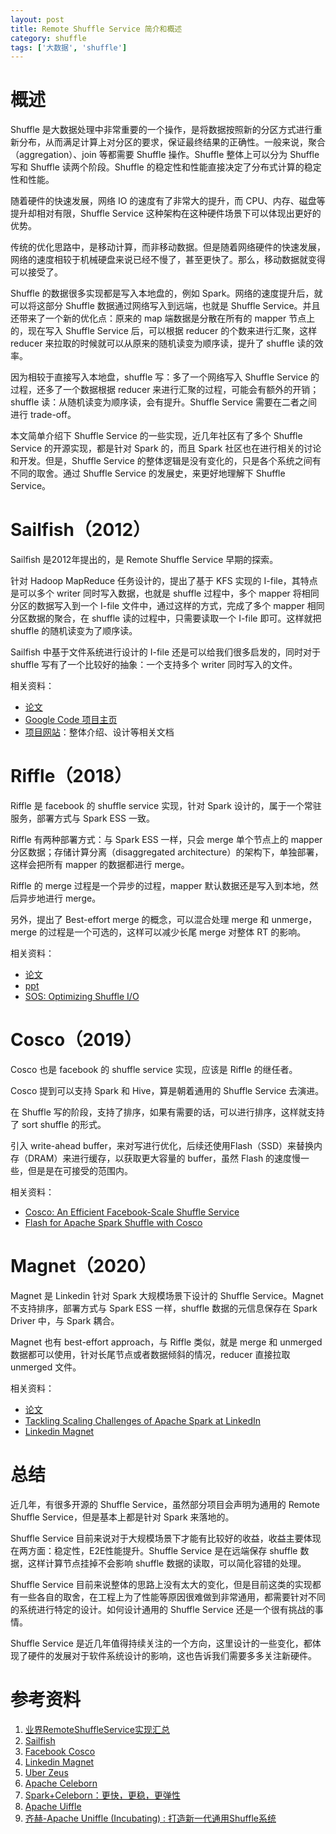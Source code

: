 ```yaml
---
layout: post
title: Remote Shuffle Service 简介和概述
category: shuffle
tags: ['大数据', 'shuffle']
---
```


# 概述

Shuffle 是大数据处理中非常重要的一个操作，是将数据按照新的分区方式进行重新分布，从而满足计算上对分区的要求，保证最终结果的正确性。一般来说，聚合（aggregation）、join 等都需要 Shuffle 操作。Shuffle 整体上可以分为 Shuffle 写和 Shuffle 读两个阶段。Shuffle 的稳定性和性能直接决定了分布式计算的稳定性和性能。

随着硬件的快速发展，网络 IO 的速度有了非常大的提升，而 CPU、内存、磁盘等提升却相对有限，Shuffle Service 这种架构在这种硬件场景下可以体现出更好的优势。

传统的优化思路中，是移动计算，而非移动数据。但是随着网络硬件的快速发展，网络的速度相较于机械硬盘来说已经不慢了，甚至更快了。那么，移动数据就变得可以接受了。

Shuffle 的数据很多实现都是写入本地盘的，例如 Spark。网络的速度提升后，就可以将这部分 Shuffle 数据通过网络写入到远端，也就是 Shuffle Service。并且还带来了一个新的优化点：原来的 map 端数据是分散在所有的 mapper 节点上的，现在写入 Shuffle Service 后，可以根据 reducer 的个数来进行汇聚，这样 reducer 来拉取的时候就可以从原来的随机读变为顺序读，提升了 shuffle 读的效率。

因为相较于直接写入本地盘，shuffle 写：多了一个网络写入 Shuffle Service 的过程，还多了一个数据根据 reducer 来进行汇聚的过程，可能会有额外的开销；shuffle 读：从随机读变为顺序读，会有提升。Shuffle Service 需要在二者之间进行 trade-off。

本文简单介绍下 Shuffle Service 的一些实现，近几年社区有了多个 Shuffle Service 的开源实现，都是针对 Spark 的，而且 Spark 社区也在进行相关的讨论和开发。但是，Shuffle Service 的整体逻辑是没有变化的，只是各个系统之间有不同的取舍。通过 Shuffle Service 的发展史，来更好地理解下 Shuffle Service。

# Sailfish（2012）

Sailfish 是2012年提出的，是 Remote Shuffle Service 早期的探索。

针对 Hadoop MapReduce 任务设计的，提出了基于 KFS 实现的 I-file，其特点是可以多个 writer 同时写入数据，也就是 shuffle 过程中，多个 mapper 将相同分区的数据写入到一个 I-file 文件中，通过这样的方式，完成了多个 mapper 相同分区数据的聚合，在 shuffle 读的过程中，只需要读取一个 I-file 即可。这样就把 shuffle 的随机读变为了顺序读。

Sailfish 中基于文件系统进行设计的 I-file 还是可以给我们很多启发的，同时对于 shuffle 写有了一个比较好的抽象：一个支持多个 writer 同时写入的文件。

相关资料：
* [论文](https://dl.acm.org/doi/10.1145/2391229.2391233)
* [Google Code 项目主页](https://code.google.com/archive/p/sailfish/)
* [项目网站](https://sites.google.com/site/lishmacsailfish/home)：整体介绍、设计等相关文档

# Riffle（2018）

Riffle 是 facebook 的 shuffle service 实现，针对 Spark 设计的，属于一个常驻服务，部署方式与 Spark ESS 一致。

Riffle 有两种部署方式：与 Spark ESS 一样，只会 merge 单个节点上的 mapper 分区数据；存储计算分离（disaggregated architecture）的架构下，单独部署，这样会把所有 mapper 的数据都进行 merge。

Riffle 的 merge 过程是一个异步的过程，mapper 默认数据还是写入到本地，然后异步地进行 merge。

另外，提出了 Best-effort merge 的概念，可以混合处理 merge 和 unmerge，merge 的过程是一个可选的，这样可以减少长尾 merge 对整体 RT 的影响。

相关资料：
* [论文](https://www.cs.princeton.edu/~mfreed/docs/riffle-eurosys18.pdf)
* [ppt](https://haoyuzhang.org/publications/riffle-eurosys18-slides.pdf)
* [SOS: Optimizing Shuffle I/O](https://databricks.com/session/sos-optimizing-shuffle-i-o)

# Cosco（2019）

Cosco 也是 facebook 的 shuffle service 实现，应该是 Riffle 的继任者。

Cosco 提到可以支持 Spark 和 Hive，算是朝着通用的 Shuffle Service 去演进。

在 Shuffle 写的阶段，支持了排序，如果有需要的话，可以进行排序，这样就支持了 sort shuffle 的形式。

引入 write-ahead buffer，来对写进行优化，后续还使用Flash（SSD）来替换内存（DRAM）来进行缓存，以获取更大容量的 buffer，虽然 Flash 的速度慢一些，但是是在可接受的范围内。


相关资料：
* [Cosco: An Efficient Facebook-Scale Shuffle Service](https://databricks.com/session/cosco-an-efficient-facebook-scale-shuffle-service)
* [Flash for Apache Spark Shuffle with Cosco](https://databricks.com/session_na20/flash-for-apache-spark-shuffle-with-cosco)

# Magnet（2020）

Magnet 是 Linkedin 针对 Spark 大规模场景下设计的 Shuffle Service。Magnet 不支持排序，部署方式与 Spark ESS 一样，shuffle 数据的元信息保存在 Spark Driver 中，与 Spark 耦合。

Magnet 也有 best-effort approach，与 Riffle 类似，就是 merge 和 unmerged 数据都可以使用，针对长尾节点或者数据倾斜的情况，reducer 直接拉取 unmerged 文件。

相关资料：
* [论文](http://www.vldb.org/pvldb/vol13/p3382-shen.pdf)
* [Tackling Scaling Challenges of Apache Spark at LinkedIn](https://databricks.com/session_na20/tackling-scaling-challenges-of-apache-spark-at-linkedin)
* [Linkedin Magnet](https://engineering.linkedin.com/blog/2020/introducing-magnet)

# 总结

近几年，有很多开源的 Shuffle Service，虽然部分项目会声明为通用的 Remote Shuffle Service，但是基本上都是针对 Spark 来落地的。

Shuffle Service 目前来说对于大规模场景下才能有比较好的收益，收益主要体现在两方面：稳定性，E2E性能提升。Shuffle Service 是在远端保存 shuffle 数据，这样计算节点挂掉不会影响 shuffle 数据的读取，可以简化容错的处理。

Shuffle Service 目前来说整体的思路上没有太大的变化，但是目前这类的实现都有一些各自的取舍，在工程上为了性能等原因很难做到非常通用，都需要针对不同的系统进行特定的设计。如何设计通用的 Shuffle Service 还是一个很有挑战的事情。

Shuffle Service 是近几年值得持续关注的一个方向，这里设计的一些变化，都体现了硬件的发展对于软件系统设计的影响，这也告诉我们需要多多关注新硬件。

# 参考资料

1. [业界RemoteShuffleService实现汇总](https://zhuanlan.zhihu.com/p/462338206)
2. [Sailfish](https://code.google.com/archive/p/sailfish/)
3. [Facebook Cosco](https://www.databricks.com/session/cosco-an-efficient-facebook-scale-shuffle-service)
4. [Linkedin Magnet](https://engineering.linkedin.com/blog/2020/introducing-magnet)
5. [Uber Zeus](https://www.databricks.com/session_na20/zeus-ubers-highly-scalable-and-distributed-shuffle-as-a-service)
6. [Apache Celeborn](https://github.com/apache/incubator-celeborn)
7. [Spark+Celeborn：更快，更稳，更弹性](https://zhuanlan.zhihu.com/p/604575649)
8. [Apache Uiffle](https://github.com/apache/incubator-uniffle)
9. [齐赫-Apache Uniffle (Incubating) : 打造新一代通用Shuffle系统](https://www.slidestalk.com/slidestalk/6Uniffle32864?video)